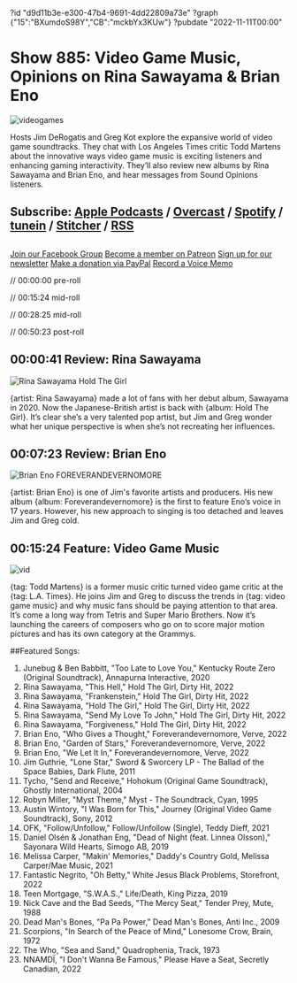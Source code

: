 ?id "d9d11b3e-e300-47b4-9691-4dd22809a73e"
?graph {"15":"BXumdoS98Y","CB":"mckbYx3KUw"}
?pubdate "2022-11-11T00:00"
# Show 885: Video Game Music, Opinions on Rina Sawayama & Brian Eno
![videogames](https://static.soundopinions.org/images/2022/videogames.png)

Hosts Jim DeRogatis and Greg Kot explore the expansive world of video game soundtracks. They chat with Los Angeles Times critic Todd Martens about the innovative ways video game music is exciting listeners and enhancing gaming interactivity. They’ll also review new albums by Rina Sawayama and Brian Eno, and hear messages from Sound Opinions listeners. 

## Subscribe: [Apple Podcasts](https://itunes.apple.com/us/podcast/sound-opinions/id94793843) / [Overcast](https://overcast.fm/itunes94793843/sound-opinions) / [Spotify](https://open.spotify.com/show/1kNR8YL7TBrQuRxDdS4wtU) / [tunein](https://tunein.com/podcasts/Music-Podcasts/Sound-Opinions-p60273/) / [Stitcher](http://www.stitcher.com/podcast/sound-opinions) / [RSS](https://feeds.simplecast.com/Nn6fjnB0)

##
[Join our Facebook Group](https://bit.ly/3sivr9T)
[Become a member on Patreon](https://bit.ly/3slWZvc)
[Sign up for our newsletter](https://bit.ly/3eEvRnG)
[Make a donation via PayPal](https://bit.ly/3dmt9lU)
[Record a Voice Memo](https://bit.ly/2RyD5Ah)


// 00:00:00 pre-roll

// 00:15:24 mid-roll

// 00:28:25 mid-roll

// 00:50:23 post-roll


## 00:00:41 Review: Rina Sawayama

![Rina Sawayama Hold The Girl](https://static.soundopinions.org/assets/885/151.jpg)

{artist: Rina Sawayama} made a lot of fans with her debut album, Sawayama in 2020. Now the Japanese-British artist is back with {album: Hold The Girl}. It’s clear she’s a very talented pop artist, but Jim and Greg wonder what her unique perspective is when she’s not recreating her influences. 


## 00:07:23 Review: Brian Eno

![Brian Eno FOREVERANDEVERNOMORE](https://static.soundopinions.org/assets/885/CB1.jpg)

{artist: Brian Eno} is one of Jim's favorite artists and producers. His new album {album: Foreverandevernomore} is the first to feature Eno’s voice in 17 years. However, his new approach to singing is too detached and leaves Jim and Greg cold. 


## 00:15:24 Feature: Video Game Music
![vid](https://static.soundopinions.org/images/2022/untitled-design.png)

{tag: Todd Martens} is a former music critic turned video game critic at the {tag: L.A. Times}. He joins Jim and Greg to discuss the trends in {tag: video game music} and why music fans should be paying attention to that area. It’s come a long way from Tetris and Super Mario Brothers. Now it’s launching the careers of composers who go on to score major motion pictures and has its own category at the Grammys. 



##Featured Songs:

1. Junebug & Ben Babbitt, "Too Late to Love You," Kentucky Route Zero (Original Soundtrack), Annapurna Interactive, 2020
1. Rina Sawayama, "This Hell," Hold The Girl, Dirty Hit, 2022
1. Rina Sawayama, "Frankenstein," Hold The Girl, Dirty Hit, 2022
1. Rina Sawayama, "Hold The Girl," Hold The Girl, Dirty Hit, 2022
1. Rina Sawayama, "Send My Love To John," Hold The Girl, Dirty Hit, 2022
1. Rina Sawayama, "Forgiveness," Hold The Girl, Dirty Hit, 2022
1. Brian Eno, "Who Gives a Thought," Foreverandevernomore, Verve, 2022
1. Brian Eno, "Garden of Stars," Foreverandevernomore, Verve, 2022
1. Brian Eno, "We Let It In," Foreverandevernomore, Verve, 2022
1. Jim Guthrie, "Lone Star," Sword & Sworcery LP - The Ballad of the Space Babies, Dark Flute, 2011
1. Tycho, "Send and Receive," Hohokum (Original Game Soundtrack), Ghostly International, 2004
1. Robyn Miller, "Myst Theme," Myst - The Soundtrack, Cyan, 1995
1. Austin Wintory, "I Was Born for This," Journey (Original Video Game Soundtrack), Sony, 2012
1. OFK, "Follow/Unfollow," Follow/Unfollow (Single), Teddy Dieff, 2021
1. Daniel Olsén & Jonathan Eng, "Dead of Night (feat. Linnea Olsson)," Sayonara Wild Hearts, Simogo AB, 2019
1. Melissa Carper, "Makin' Memories," Daddy's Country Gold, Melissa Carper/Mae Music, 2021
1. Fantastic Negrito, "Oh Betty," White Jesus Black Problems, Storefront, 2022
1. Teen Mortgage, "S.W.A.S.," Life/Death, King Pizza, 2019
1. Nick Cave and the Bad Seeds, "The Mercy Seat," Tender Prey, Mute, 1988
1. Dead Man's Bones, "Pa Pa Power," Dead Man's Bones, Anti Inc., 2009
1. Scorpions, "In Search of the Peace of Mind," Lonesome Crow, Brain, 1972
1. The Who, "Sea and Sand," Quadrophenia, Track, 1973
1. NNAMDÏ, "I Don't Wanna Be Famous," Please Have a Seat, Secretly Canadian, 2022